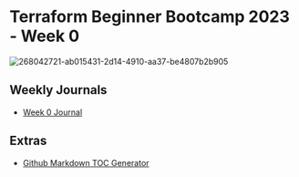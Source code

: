 # Terraform Beginner Bootcamp 2023 - Week 0

![268042721-ab015431-2d14-4910-aa37-be4807b2b905](https://github.com/dev-mihai/terraform-beginner-bootcamp-2023/assets/94150455/ceab3a07-bce9-4932-b649-df9f8a72210a)


## Weekly Journals
- [Week 0 Journal](journal/week0.md)

## Extras
- [Github Markdown TOC Generator](https://ecotrust-canada.github.io/markdown-toc/)
